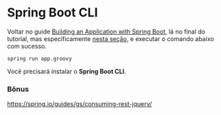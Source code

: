 # Spring Boot CLI


Voltar no guide [Building an Application with Spring Boot](https://spring.io/guides/gs/spring-boot/),
lá no final do tutorial, mas especificamente [nesta seção](https://spring.io/guides/gs/spring-boot/#_jar_support_and_groovy_support),
e executar o comando abaixo com sucesso.

    spring run app.groovy

Você precisará instalar o __Spring Boot CLI__.


### Bônus

https://spring.io/guides/gs/consuming-rest-jquery/